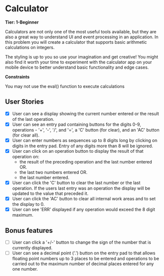 # Calculator

**Tier: 1-Beginner**

Calculators are not only one of the most useful tools available, but they are also a great way to understand UI and event processing in an application. In this problem you will create a calculator that supports basic arithmetic calculations on integers.

The styling is up to you so use your imagination and get creative! You might also find it worth your time to experiment with the calculator app on your mobile device to better understand basic functionality and edge cases.

**Constraints**

You may not use the eval() function to execute calculations


## User Stories

- [X] User can see a display showing the current number entered or the result of the last operation.
- [X] User can see an entry pad containing buttons for the digits 0-9, operations - '+', '-', '/', and '=', a 'C' button (for clear), and an 'AC' button (for clear all).
- [X] User can enter numbers as sequences up to 8 digits long by clicking on digits in the entry pad. Entry of any digits more than 8 will be ignored.
- [X] User can click on an operation button to display the result of that operation on:
  - the result of the preceding operation and the last number entered OR.
  - the last two numbers entered OR.
  - the last number entered.
- [X] User can click the 'C' button to clear the last number or the last operation. If the users last entry was an operation the display will be updated to the value that preceded it.
- [X] User can click the 'AC' button to clear all internal work areas and to set the display to 0.
- [X] User can see 'ERR' displayed if any operation would exceed the 8 digit maximum.

## Bonus features

- [ ] User can click a '+/-' button to change the sign of the number that is currently displayed.
- [ ] User can see a decimal point ('.') button on the entry pad to that allows floating point numbers up to 3 places to be entered and operations to be carried out to the maximum number of decimal places entered for any one number.